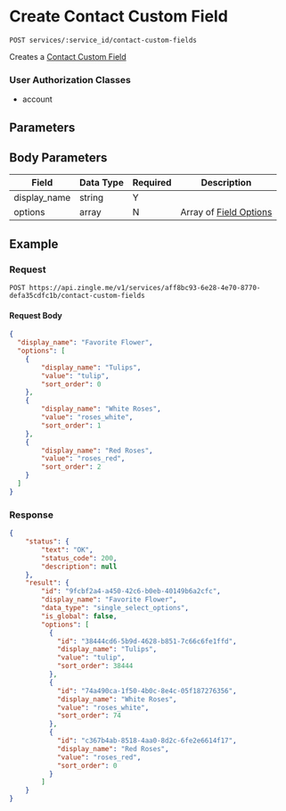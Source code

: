 # Create Contact Custom Field 

    POST services/:service_id/contact-custom-fields
    
Creates a [Contact Custom Field]

### User Authorization Classes 
* account

## Parameters
## Body Parameters
Field | Data Type | Required | Description
--- | --- | --- | ---
display_name | string | Y | 
options | array | N | Array of [Field Options]

## Example
### Request

    POST https://api.zingle.me/v1/services/aff8bc93-6e28-4e70-8770-defa35cdfc1b/contact-custom-fields

#### Request Body
```json 
{
  "display_name": "Favorite Flower",
  "options": [
    {
        "display_name": "Tulips",
        "value": "tulip",
        "sort_order": 0
    },
    {
        "display_name": "White Roses",
        "value": "roses_white",
        "sort_order": 1
    },
    {
        "display_name": "Red Roses",
        "value": "roses_red",
        "sort_order": 2
    }        
  ]
}   
```

### Response
``` json
{
    "status": {
        "text": "OK",
        "status_code": 200,
        "description": null
    },
    "result": {
        "id": "9fcbf2a4-a450-42c6-b0eb-40149b6a2cfc",
        "display_name": "Favorite Flower",
        "data_type": "single_select_options",
        "is_global": false,
        "options": [
          {
            "id": "38444cd6-5b9d-4628-b851-7c66c6fe1ffd",
            "display_name": "Tulips",
            "value": "tulip",
            "sort_order": 38444
          },
          {
            "id": "74a490ca-1f50-4b0c-8e4c-05f187276356",
            "display_name": "White Roses",
            "value": "roses_white",
            "sort_order": 74
          },
          {
            "id": "c367b4ab-8518-4aa0-8d2c-6fe2e6614f17",
            "display_name": "Red Roses",
            "value": "roses_red",
            "sort_order": 0
          }
        ]
    }   
}
```

[Overview - Request Modifiers]: /README.md#request-modifiers
[Contact Custom Field]: README.md
[Field Options]: /field_options/README.md
